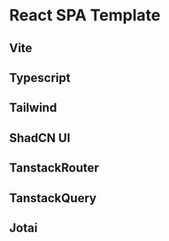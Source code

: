 # React SPA Template

## Vite

## Typescript

## Tailwind

## ShadCN UI

## TanstackRouter

## TanstackQuery

## Jotai
